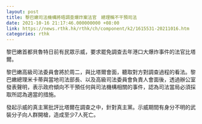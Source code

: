 ```yaml
---
layout: post
title: 黎巴嫩司法機構將晤調查爆炸案法官　總理稱不干預司法
date: 2021-10-16 21:17:46.000000000 +08:00
link: https://news.rthk.hk/rthk/ch/component/k2/1615531-20211016.htm
categories: rthk
---
```


黎巴嫩首都貝魯特日前有民眾示威，要求罷免調查去年港口大爆炸事件的法官比塔爾。

黎巴嫩高級司法委員會將於周二，與比塔爾會面，聽取對方對調查過程的看法。黎巴嫩總理米卡蒂與當地司法部長、以及高級司法委員會負責人會面後，透過辦公室發表聲明，表示政府傾向不干預任何與司法機構相關的事件，認為司法當局必須採取所認為適當的措施。

發起示威的真主黨批評比塔爾在調查之中，針對真主黨。示威期間有身分不明的武裝分子向人群開槍，造成至少7人死亡。
